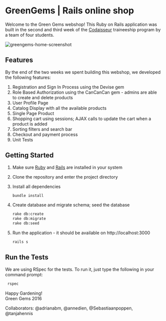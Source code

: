 # GreenGems | Rails online shop

Welcome to the Green Gems webshop! This Ruby on Rails application was built in the second and third week of the [Codaisseur](https://www.codaisseur.com/) traineeship program by a team of four students.

![greengems-home-screenshot](https://cloud.githubusercontent.com/assets/20054414/21365737/ed43f498-c6f6-11e6-93b5-9106e71f3669.png)

## Features
By the end of the two weeks we spent building this webshop, we developed the following features: 

1. Registration and Sign In Process using the Devise gem
2. Role Based Authorization using the CanCanCan gem - admins are able to create and delete products
3. User Profile Page
4. Catalog Display with all the available products
5. Single Page Product
6. Shopping cart using sessions; AJAX calls to update the cart when a product is added
7. Sorting filters and search bar
8. Checkout and payment process
9. Unit Tests

## Getting Started

1. Make sure [Ruby](https://www.ruby-lang.org/en/documentation/installation/) and [Rails](http://guides.rubyonrails.org/getting_started.html#installing-rails) are installed in your system

2. Clone the repository and enter the project directory

3. Install all dependencies
	```bash
	bundle install
	```

4. Create database and migrate schema; seed the database
	```bash
	rake db:create
	rake db:migrate
	rake db:seed
	```
	
5. Run the application - it should be available on http://localhost:3000
	```bash
	rails s
	```

## Run the Tests

We are using RSpec for the tests. To run it, just type the following in your command prompt:

```bash
 rspec
```

Happy Gardening!  
Green Gems 2016

Collaborators: @adrianabm, @annedien, @Sebastiaanpoppen, @tanjahennis 
